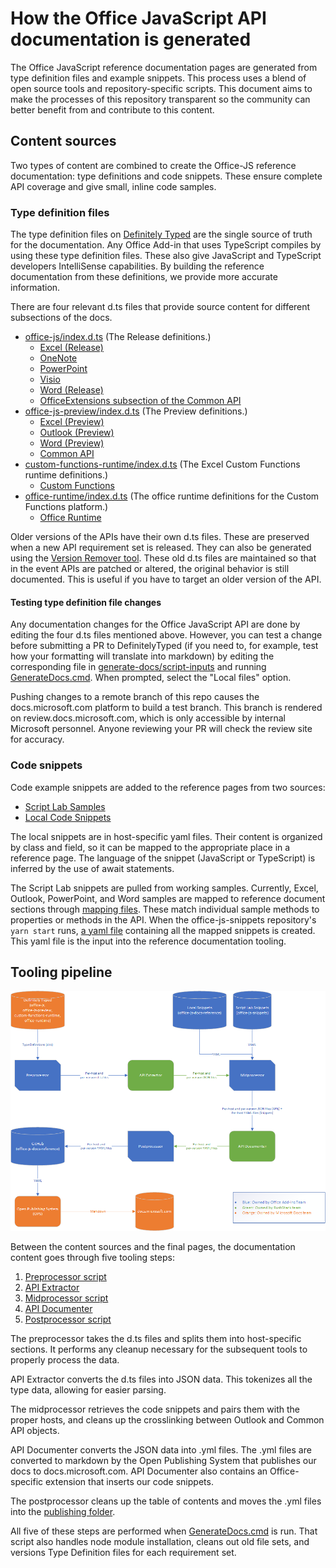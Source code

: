# How the Office JavaScript API documentation is generated

The Office JavaScript reference documentation pages are generated from type definition files and example snippets. This process uses a blend of open source tools and repository-specific scripts. This document aims to make the processes of this repository transparent so the community can better benefit from and contribute to this content.

## Content sources

Two types of content are combined to create the Office-JS reference documentation: type definitions and code snippets. These ensure complete API coverage and give small, inline code samples.

### Type definition files

The type definition files on [Definitely Typed](https://github.com/DefinitelyTyped/DefinitelyTyped) are the single source of truth for the documentation. Any Office Add-in that uses TypeScript compiles by using these type definition files. These also give JavaScript and TypeScript developers IntelliSense capabilities. By building the reference documentation from these definitions, we provide more accurate information.

There are four relevant d.ts files that provide source content for different subsections of the docs.

- [office-js/index.d.ts](https://raw.githubusercontent.com/DefinitelyTyped/DefinitelyTyped/master/types/office-js/index.d.ts) (The Release definitions.)
  - [Excel (Release)](https://docs.microsoft.com/javascript/api/excel_release)
  - [OneNote](https://docs.microsoft.com/javascript/api/onenote)
  - [PowerPoint](https://docs.microsoft.com/javascript/api/powerpoint)
  - [Visio](https://docs.microsoft.com/javascript/api/visio)
  - [Word (Release)](https://docs.microsoft.com/javascript/api/word_release)
  - [OfficeExtensions subsection of the Common API](https://docs.microsoft.com/javascript/api/office)
- [office-js-preview/index.d.ts](https://raw.githubusercontent.com/DefinitelyTyped/DefinitelyTyped/master/types/office-js-preview/index.d.ts) (The Preview definitions.)
  - [Excel (Preview)](https://docs.microsoft.com/javascript/api/excel)
  - [Outlook (Preview)](https://docs.microsoft.com/javascript/api/outlook)
  - [Word (Preview)](https://docs.microsoft.com/javascript/api/word)
  - [Common API](https://docs.microsoft.com/javascript/api/office)
- [custom-functions-runtime/index.d.ts](https://github.com/DefinitelyTyped/DefinitelyTyped/blob/master/types/custom-functions-runtime/index.d.ts) (The Excel Custom Functions runtime definitions.)
  - [Custom Functions](https://docs.microsoft.com/javascript/api/custom-functions-runtime)
- [office-runtime/index.d.ts](https://github.com/DefinitelyTyped/DefinitelyTyped/blob/master/types/office-runtime/index.d.ts) (The office runtime definitions for the Custom Functions platform.)
  - [Office Runtime](https://docs.microsoft.com/javascript/api/office-runtime)

Older versions of the APIs have their own d.ts files. These are preserved when a new API requirement set is released. They can also be generated using the [Version Remover tool](https://github.com/OfficeDev/office-js-docs-reference/blob/master/generate-docs/tools/VersionRemover.ts). These old d.ts files are maintained so that in the event APIs are patched or altered, the original behavior is still documented. This is useful if you have to target an older version of the API.

#### Testing type definition file changes

Any documentation changes for the Office JavaScript API are done by editing the four d.ts files mentioned above. However, you can test a change before submitting a PR to DefinitelyTyped (if you need to, for example, test how your formatting will translate into markdown) by editing the corresponding file in [generate-docs/script-inputs](https://github.com/OfficeDev/office-js-docs-reference/tree/master/generate-docs/script-inputs) and running [GenerateDocs.cmd](https://github.com/OfficeDev/office-js-docs-reference/blob/master/generate-docs/GenerateDocs.cmd). When prompted, select the "Local files" option.

Pushing changes to a remote branch of this repo causes the docs.microsoft.com platform to build a test branch. This branch is rendered on review.docs.microsoft.com, which is only accessible by internal Microsoft personnel. Anyone reviewing your PR will check the review site for accuracy.

### Code snippets

Code example snippets are added to the reference pages from two sources:

- [Script Lab Samples](https://github.com/OfficeDev/office-js-snippets)
- [Local Code Snippets](https://github.com/OfficeDev/office-js-docs-reference/tree/master/docs/code-snippets)

The local snippets are in host-specific yaml files. Their content is organized by class and field, so it can be mapped to the appropriate place in a reference page. The language of the snippet (JavaScript or TypeScript) is inferred by the use of await statements.

The Script Lab snippets are pulled from working samples. Currently, Excel, Outlook, PowerPoint, and Word samples are mapped to reference document sections through [mapping files](https://github.com/OfficeDev/office-js-snippets/tree/prod/snippet-extractor-metadata). These match individual sample methods to properties or methods in the API. When the office-js-snippets repository's `yarn start` runs, [a yaml file](https://github.com/OfficeDev/office-js-snippets/blob/prod/snippet-extractor-output/snippets.yaml) containing all the mapped snippets is created. This yaml file is the input into the reference documentation tooling.

## Tooling pipeline

![An image showing the control flow from Definitely Typed, to the preprocessor, API Extractor, midprocessor, API Documenter, and through to the postprocessor.](ToolingPipeline.png)

Between the content sources and the final pages, the documentation content goes through five tooling steps:

1. [Preprocessor script](https://github.com/OfficeDev/office-js-docs-reference/blob/master/generate-docs/scripts/preprocessor.ts)
1. [API Extractor](https://api-extractor.com/)
1. [Midprocessor script](https://github.com/OfficeDev/office-js-docs-reference/blob/master/generate-docs/scripts/midprocessor.ts)
1. [API Documenter](https://github.com/microsoft/rushstack/blob/master/apps/api-documenter/README.md)
1. [Postprocessor script](https://github.com/OfficeDev/office-js-docs-reference/blob/master/generate-docs/scripts/postprocessor.ts)

The preprocessor takes the d.ts files and splits them into host-specific sections. It performs any cleanup necessary for the subsequent tools to properly process the data.

API Extractor converts the d.ts files into JSON data. This tokenizes all the type data, allowing for easier parsing.

The midprocessor retrieves the code snippets and pairs them with the proper hosts, and cleans up the crosslinking between Outlook and Common API objects.

API Documenter converts the JSON data into .yml files. The .yml files are converted to markdown by the Open Publishing System that publishes our docs to docs.microsoft.com. API Documenter also contains an Office-specific extension that inserts our code snippets.

The postprocessor cleans up the table of contents and moves the .yml files into the [publishing folder](https://github.com/OfficeDev/office-js-docs-reference/tree/master/docs/docs-ref-autogen).

All five of these steps are performed when [GenerateDocs.cmd](https://github.com/OfficeDev/office-js-docs-reference/blob/master/generate-docs/GenerateDocs.cmd) is run. That script also handles node module installation, cleans out old file sets, and versions Type Definition files for each requirement set.
